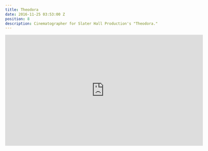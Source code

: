 ```yaml
---
title: Theodora
date: 2016-11-25 03:53:00 Z
position: 8
description: Cinematographer for Slater Hall Production's "Theodora."
---
```


<iframe src="https://player.vimeo.com/video/181811679" width="640" height="360" frameborder="0" webkitallowfullscreen mozallowfullscreen allowfullscreen></iframe>
